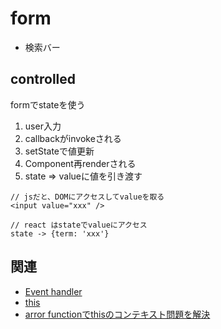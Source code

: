 # form

- 検索バー

## controlled
formでstateを使う<br>

1. user入力
2. callbackがinvokeされる
3. setStateで値更新
4. Component再renderされる
5. state => valueに値を引き渡す  

```
// jsだと、DOMにアクセスしてvalueを取る
<input value="xxx" />

// react はstateでvalueにアクセス
state -> {term: 'xxx'}

```

## 関連
- [Event handler](https://github.com/endw0901/react_typescript/blob/main/event_handler.md)
- [this](https://github.com/endw0901/react_typescript/edit/main/this.md)
- [arror functionでthisのコンテキスト問題を解決](https://github.com/endw0901/react_typescript/edit/main/this.md)
